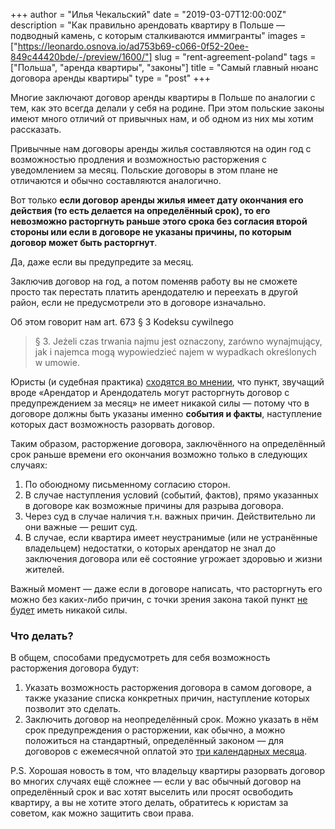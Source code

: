 +++
author = "Илья Чекальский"
date = "2019-03-07T12:00:00Z"
description = "Как правильно арендовать квартиру в Польше — подводный камень, с которым сталкиваются иммигранты"
images = ["https://leonardo.osnova.io/ad753b69-c066-0f52-20ee-849c44420bde/-/preview/1600/"]
slug = "rent-agreement-poland"
tags = ["Польша", "аренда квартиры", "законы"]
title = "Самый главный нюанс договора аренды квартиры"
type = "post"
+++

Многие заключают договор аренды квартиры в Польше по аналогии с тем, как это всегда делали у себя на родине. При этом польские законы имеют много отличий от привычных нам, и об одном из них мы хотим рассказать.

Привычные нам договоры аренды жилья составляются на один год с возможностью продления и возможностью расторжения с уведомлением за месяц. Польские договоры в этом плане не отличаются и обычно составляются аналогично.

Вот только **если договор аренды жилья имеет дату окончания его действия (то есть делается на определённый срок), то его невозможно расторгнуть раньше этого срока без согласия второй стороны или если в договоре не указаны причины, по которым договор может быть расторгнут**.

Да, даже если вы предупредите за месяц.

Заключив договор на год, а потом поменяв работу вы не сможете просто так перестать платить арендодателю и переехать в другой район, если не предусмотрели это в договоре изначально.

Об этом говорит нам art. 673 § 3 Kodeksu cywilnego

> § 3.  Jeżeli czas trwania najmu jest oznaczony, zarówno wynajmujący, jak i najemca mogą wypowiedzieć najem w wypadkach określonych w umowie.

Юристы (и судебная практика) [сходятся во мнении](http://www.codozasady.pl/klauzule-break-option-w-umowach-najmu-zawartych-na-czas-oznaczony/), что пункт, звучащий вроде «Арендатор и Арендодатель могут расторгнуть договор с предупреждением за месяц» не имеет никакой силы — потому что в договоре должны быть указаны именно **события и факты**, наступление которых даст возможность разорвать договор.

Таким образом, расторжение договора, заключённого на определённый срок раньше времени его окончания возможно только в следующих случаях:

1. По обоюдному письменному согласию сторон.
2. В случае наступления условий (событий, фактов), прямо указанных в договоре как возможные причины для разрыва договора.
3. Через суд в случае наличия т.н. важных причин. Действительно ли они важные — решит суд.
4. В случае, если квартира имеет неустранимые (или не устранённые владельцем) недостатки, о которых арендатор не знал до заключения договора или её состояние угрожает здоровью и жизни жителей.

Важный момент — даже если в договоре написать, что расторгнуть его можно без каких-либо причин, с точки зрения закона такой пункт [не будет](https://doradztwoprawne.org/2017/07/wypowiedzenie-terminowej-umowy-najmu-z-waznych-powodow/) иметь никакой силы. 

### Что делать?

В общем, способами предусмотреть для себя возможность расторжения договора будут:

1. Указать возможность расторжения договора в самом договоре, а также указание списка конкретных причин, наступление которых позволит это сделать.
2. Заключить договор на неопределённый срок. Можно указать в нём срок предупреждения о расторжении, как обычно, а можно положиться на стандартный, определённый законом — для договоров с ежемесячной оплатой это [три календарных месяца](https://prawo.money.pl/kodeks/cywilny/dzial-i-najem/rozdzial-ii-najem-lokalu/art-688). 

P.S. Хорошая новость в том, что владельцу квартиры разорвать договор во многих случаях ещё сложнее — если у вас обычный договор на определённый срок и вас хотят выселить или просят освободить квартиру, а вы не хотите этого делать, обратитесь к юристам за советом, как можно защитить свои права.